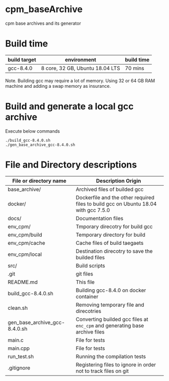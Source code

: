 # cpm_baseArchive
cpm base archives and its generator

# Build time

| build target | environment | build time |
| ---------- | ---- | ---- |
| gcc-8.4.0 | 8 core, 32 GB, Ubuntu 18.04 LTS | 70 mins |

Note. Building gcc may require a lot of memory. Using 32 or 64 GB RAM machine and adding a swap memory as insurance.

# Build and generate a local gcc archive
Execute below commands
```
./build_gcc-8.4.0.sh
./gen_base_archive_gcc-8.4.0.sh
```

# File and Directory descriptions

| File or directory name        | Description Origin |
| ----------------------------- | ------------------ |
| base_archive/                 | Archived files of builded gcc |
| docker/                       | Dockerfile and the other required files to build gcc on Ubuntu 18.04 with gcc 7.5.0 |
| docs/                         | Documentation files |
| env_cpm/                      | Tmporary direcotry for build gcc |
| env_cpm/build                 | Temporary directory for build |
| env_cpm/cache                 | Cache files of build taegaets |
| env_cpm/local                 | Destination direcotry to save the builded files |
| src/                          | Build scripts |
| .git                          | git files |
| README.md                     | This file |
| build_gcc-8.4.0.sh            | Building gcc-8.4.0 on docker container |
| clean.sh                      | Removing temporary file and direcotries |
| gen_base_archive_gcc-8.4.0.sh | Converting builded gcc files at `enc_cpm` and generating base archive files |
| main.c                        | File for tests |
| main.cpp                      | File for tests |
| run_test.sh                   | Running the compilation tests |
| .gitignore                    | Registering files to ignore in order not to track files on git |


